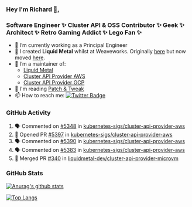 ### Hey I'm Richard 👋, 

<h3 align="left">Software Engineer ✨ Cluster API & OSS Contributor ✨ Geek ✨ Architect ✨ Retro Gaming Addict ✨ Lego Fan ✨</h3>

- 🔭 I’m currently working as a Principal Engineer
- 📯 I created **Liquid Metal** whilst at Weaveworks. Originally [here](https://github.com/weaveworks-liquidmetal) but now moved [here](https://github.com/liquidmetal-dev).
- 👯 I’m a maintainer of:
  -  [Liquid Metal](https://github.com/liquidmetal-dev)
  -  [Cluster API Provider AWS](https://github.com/kubernetes-sigs/cluster-api-provider-aws)
  -  [Cluster API Provider GCP](https://github.com/kubernetes-sigs/cluster-api-provider-gcp)
- 💬 I'm reading [Patch & Tweak](https://bjooks.com/products/patch-tweak-exploring-modular-synthesis)
- 📫 How to reach me: [![Twitter Badge](https://img.shields.io/badge/-@fruit_case-00acee?style=flat&logo=Twitter&logoColor=white)](https://twitter.com/intent/follow?screen_name=fruit_case "Follow on Twitter")

### GitHub Activity 

<!--START_SECTION:activity-->
1. 🗣 Commented on [#5348](https://github.com/kubernetes-sigs/cluster-api-provider-aws/pull/5348#issuecomment-2729046835) in [kubernetes-sigs/cluster-api-provider-aws](https://github.com/kubernetes-sigs/cluster-api-provider-aws)
2. 💪 Opened PR [#5397](https://github.com/kubernetes-sigs/cluster-api-provider-aws/pull/5397) in [kubernetes-sigs/cluster-api-provider-aws](https://github.com/kubernetes-sigs/cluster-api-provider-aws)
3. 🗣 Commented on [#5390](https://github.com/kubernetes-sigs/cluster-api-provider-aws/pull/5390#issuecomment-2728981880) in [kubernetes-sigs/cluster-api-provider-aws](https://github.com/kubernetes-sigs/cluster-api-provider-aws)
4. 🗣 Commented on [#5383](https://github.com/kubernetes-sigs/cluster-api-provider-aws/pull/5383#issuecomment-2728977752) in [kubernetes-sigs/cluster-api-provider-aws](https://github.com/kubernetes-sigs/cluster-api-provider-aws)
5. 🎉 Merged PR [#340](https://github.com/liquidmetal-dev/cluster-api-provider-microvm/pull/340) in [liquidmetal-dev/cluster-api-provider-microvm](https://github.com/liquidmetal-dev/cluster-api-provider-microvm)
<!--END_SECTION:activity-->

### GitHub Stats

[![Anurag's github stats](https://github-readme-stats.vercel.app/api?username=richardcase&count_private=true&show_icons=true)](https://github.com/anuraghazra/github-readme-stats)

[![Top Langs](https://github-readme-stats.vercel.app/api/top-langs/?username=richardcase&hide=html&layout=compact)](https://github.com/anuraghazra/github-readme-stats)

